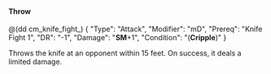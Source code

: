 #### Throw

@(dd cm_knife_fight_)
{ "Type": "Attack",
	"Modifier": "mD",
	"Prereq": "Knife Fight 1",
	"DR": "-1",
	"Damage": "__SM__+1",
	"Condition": "(__Cripple__)"
}

Throws the knife at an opponent within 15 feet. On success, it deals a limited damage.
